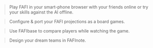 
> Play FAFI in your smart-phone browser with your friends online or try your skills against the AI offline.

> Configure & port your FAFI projections as a board games.

> Use FAFIbase to compare players while watching the game.

> Design your dream teams in FAFInote.

